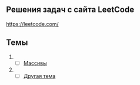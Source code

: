## Решения задач с сайта LeetCode

https://leetcode.com/
## Темы

1.  -[ ] [Массивы](src/main/java/org/education/leetcode/arrays/README.md)
2.  -[ ] [Другая тема]()